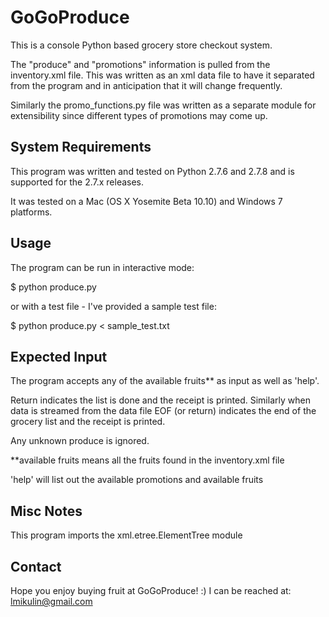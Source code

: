 GoGoProduce
===========
This is a console Python based grocery store checkout system.

The "produce" and "promotions" information is pulled from the inventory.xml file. This was written as an xml data file to have it separated from the program and in anticipation that it will change frequently.

Similarly the promo_functions.py file was written as a separate module for extensibility since different types of promotions may come up.

System Requirements
-------------------
This program was written and tested on Python 2.7.6 and 2.7.8 and is supported for the 2.7.x releases.

It was tested on a Mac (OS X Yosemite Beta 10.10) and Windows 7 platforms.

Usage
-----
The program can be run in interactive mode:

$ python produce.py

or with a test file - I've provided a sample test file:

$ python produce.py < sample_test.txt 

Expected Input
--------------
The program accepts any of the available fruits** as input as well as 'help'.

Return indicates the list is done and the receipt is printed. Similarly when data is streamed from the data file EOF (or return) indicates the end of the grocery list and the receipt is printed.

Any unknown produce is ignored.

**available fruits means all the fruits found in the inventory.xml file

'help' will list out the available promotions and available fruits

Misc Notes
----------
This program imports the xml.etree.ElementTree module

Contact
-------
Hope you enjoy buying fruit at GoGoProduce! :)
I can be reached at: lmikulin@gmail.com
